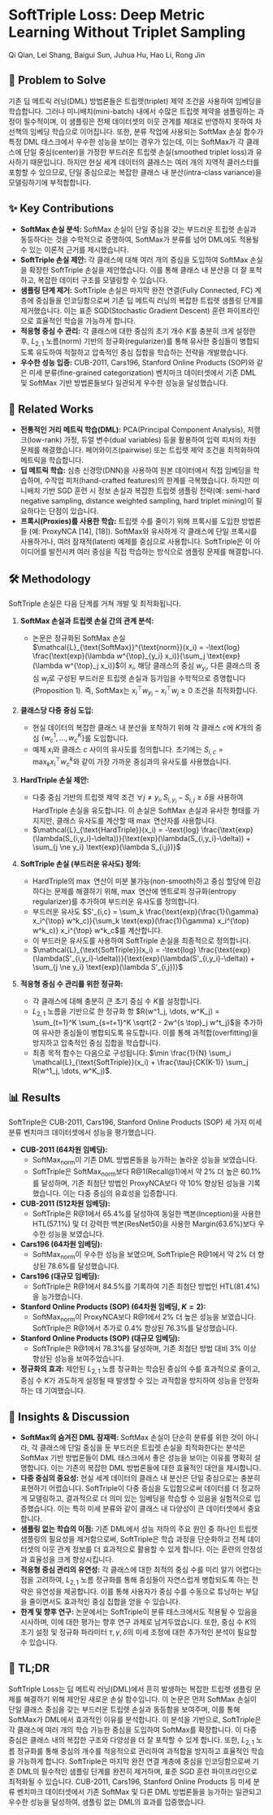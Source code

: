 # SoftTriple Loss: Deep Metric Learning Without Triplet Sampling

Qi Qian, Lei Shang, Baigui Sun, Juhua Hu, Hao Li, Rong Jin

## 🧩 Problem to Solve

기존 딥 메트릭 러닝(DML) 방법론들은 트립렛(triplet) 제약 조건을 사용하여 임베딩을 학습합니다. 그러나 미니배치(mini-batch) 내에서 수많은 트립렛 제약을 샘플링하는 과정이 필수적이며, 이 샘플링은 전체 데이터셋의 이웃 관계를 제대로 반영하지 못하여 차선책의 임베딩 학습으로 이어집니다. 또한, 분류 작업에 사용되는 SoftMax 손실 함수가 특정 DML 태스크에서 우수한 성능을 보이는 경우가 있는데, 이는 SoftMax가 각 클래스에 단일 중심(center)을 가정한 부드러운 트립렛 손실(smoothed triplet loss)과 유사하기 때문입니다. 하지만 현실 세계 데이터의 클래스는 여러 개의 지역적 클러스터를 포함할 수 있으므로, 단일 중심으로는 복잡한 클래스 내 분산(intra-class variance)을 모델링하기에 부적합합니다.

## ✨ Key Contributions

- **SoftMax 손실 분석:** SoftMax 손실이 단일 중심을 갖는 부드러운 트립렛 손실과 동등하다는 것을 수학적으로 증명하여, SoftMax가 분류를 넘어 DML에도 적용될 수 있는 이론적 근거를 제시했습니다.
- **SoftTriple 손실 제안:** 각 클래스에 대해 여러 개의 중심을 도입하여 SoftMax 손실을 확장한 SoftTriple 손실을 제안했습니다. 이를 통해 클래스 내 분산을 더 잘 포착하고, 복잡한 데이터 구조를 모델링할 수 있습니다.
- **샘플링 단계 제거:** SoftTriple 손실은 마지막 완전 연결(Fully Connected, FC) 계층에 중심들을 인코딩함으로써 기존 딥 메트릭 러닝의 복잡한 트립렛 샘플링 단계를 제거했습니다. 이는 표준 SGD(Stochastic Gradient Descent) 훈련 파이프라인으로 효율적인 학습을 가능하게 합니다.
- **적응형 중심 수 관리:** 각 클래스에 대한 중심의 초기 개수 $K$를 충분히 크게 설정한 후, $L_{2,1}$ 노름(norm) 기반의 정규화(regularizer)를 통해 유사한 중심들이 병합되도록 유도하여 적절하고 압축적인 중심 집합을 학습하는 전략을 개발했습니다.
- **우수한 성능 입증:** CUB-2011, Cars196, Stanford Online Products (SOP)와 같은 미세 분류(fine-grained categorization) 벤치마크 데이터셋에서 기존 DML 및 SoftMax 기반 방법론들보다 일관되게 우수한 성능을 달성했습니다.

## 📎 Related Works

- **전통적인 거리 메트릭 학습(DML):** PCA(Principal Component Analysis), 저랭크(low-rank) 가정, 듀얼 변수(dual variables) 등을 활용하여 입력 피처의 차원 문제를 해결했습니다. 페어와이즈(pairwise) 또는 트립렛 제약 조건을 최적화하여 메트릭을 학습합니다.
- **딥 메트릭 학습:** 심층 신경망(DNN)을 사용하여 원본 데이터에서 직접 임베딩을 학습하며, 수작업 피처(hand-crafted features)의 한계를 극복했습니다. 하지만 미니배치 기반 SGD 훈련 시 정보 손실과 복잡한 트립렛 샘플링 전략(예: semi-hard negative sampling, distance weighted sampling, hard triplet mining)이 필요하다는 단점이 있습니다.
- **프록시(Proxies)를 사용한 학습:** 트립렛 수를 줄이기 위해 프록시를 도입한 방법론들 (예: ProxyNCA [14], [18]). SoftMax와 유사하게 각 클래스에 단일 프록시를 사용하거나, 여러 잠재적(latent) 예제를 중심으로 사용합니다. SoftTriple은 이 아이디어를 발전시켜 여러 중심을 직접 학습하는 방식으로 샘플링 문제를 해결합니다.

## 🛠️ Methodology

SoftTriple 손실은 다음 단계를 거쳐 개발 및 최적화됩니다.

1. **SoftMax 손실과 트립렛 손실 간의 관계 분석:**

   - 논문은 정규화된 SoftMax 손실 $\mathcal{L}_{\text{SoftMax}}^{\text{norm}}(x_i) = -\text{log} \frac{\text{exp}(\lambda w^{\top}_{y_i} x_i)}{\sum_j \text{exp}(\lambda w^{\top}_j x_i)}$이 $x_i$, 해당 클래스의 중심 $w_{y_i}$, 다른 클래스의 중심 $w_j$로 구성된 부드러운 트립렛 손실과 등가임을 수학적으로 증명합니다(Proposition 1). 즉, SoftMax는 $x_i^{\top} w_{y_i} - x_i^{\top} w_j \ge 0$ 조건을 최적화합니다.

2. **클래스당 다중 중심 도입:**

   - 현실 데이터의 복잡한 클래스 내 분산을 포착하기 위해 각 클래스 $c$에 $K$개의 중심 $\{w^1_c, \dots, w^K_c\}$를 도입합니다.
   - 예제 $x_i$와 클래스 $c$ 사이의 유사도를 정의합니다. 초기에는 $S_{i,c} = \max_k x_i^{\top} w^k_c$와 같이 가장 가까운 중심과의 유사도를 사용했습니다.

3. **HardTriple 손실 제안:**

   - 다중 중심 기반의 트립렛 제약 조건 $\forall j \ne y_i, S_{i,y_i} - S_{i,j} \ge \delta$을 사용하여 HardTriple 손실을 유도합니다. 이 손실은 SoftMax 손실과 유사한 형태를 가지지만, 클래스 유사도를 계산할 때 $\max$ 연산자를 사용합니다.
   - $\mathcal{L}_{\text{HardTriple}}(x_i) = -\text{log} \frac{\text{exp}(\lambda(S_{i,y_i}-\delta))}{\text{exp}(\lambda(S_{i,y_i}-\delta)) + \sum_{j \ne y_i} \text{exp}(\lambda S_{i,j})}$

4. **SoftTriple 손실 (부드러운 유사도) 정의:**

   - HardTriple의 $\max$ 연산이 미분 불가능(non-smooth)하고 중심 할당에 민감하다는 문제를 해결하기 위해, $\max$ 연산에 엔트로피 정규화(entropy regularizer)를 추가하여 부드러운 유사도를 정의합니다.
   - 부드러운 유사도 $S'_{i,c} = \sum_k \frac{\text{exp}(\frac{1}{\gamma} x_i^{\top} w^k_c)}{\sum_k \text{exp}(\frac{1}{\gamma} x_i^{\top} w^k_c)} x_i^{\top} w^k_c$를 계산합니다.
   - 이 부드러운 유사도를 사용하여 SoftTriple 손실을 최종적으로 정의합니다.
   - $\mathcal{L}_{\text{SoftTriple}}(x_i) = -\text{log} \frac{\text{exp}(\lambda(S'_{i,y_i}-\delta))}{\text{exp}(\lambda(S'_{i,y_i}-\delta)) + \sum_{j \ne y_i} \text{exp}(\lambda S'_{i,j})}$

5. **적응형 중심 수 관리를 위한 정규화:**
   - 각 클래스에 대해 충분히 큰 초기 중심 수 $K$를 설정합니다.
   - $L_{2,1}$ 노름을 기반으로 한 정규화 항 $R(w^1_j, \dots, w^K_j) = \sum_{t=1}^K \sum_{s=t+1}^K \sqrt{2 - 2w^{s \top}_j w^t_j}$을 추가하여 유사한 중심들이 병합되도록 유도합니다. 이를 통해 과적합(overfitting)을 방지하고 압축적인 중심 집합을 학습합니다.
   - 최종 목적 함수는 다음으로 구성됩니다: $\min \frac{1}{N} \sum_i \mathcal{L}_{\text{SoftTriple}}(x_i) + \frac{\tau}{CK(K-1)} \sum_j R(w^1_j, \dots, w^K_j)$.

## 📊 Results

SoftTriple은 CUB-2011, Cars196, Stanford Online Products (SOP) 세 가지 미세 분류 벤치마크 데이터셋에서 성능을 평가했습니다.

- **CUB-2011 (64차원 임베딩):**
  - SoftMax$_{\text{norm}}$이 기존 DML 방법론들을 능가하는 놀라운 성능을 보였습니다.
  - SoftTriple은 SoftMax$_{\text{norm}}$보다 R@1(Recall@1)에서 약 2% 더 높은 60.1%를 달성하며, 기존 최첨단 방법인 ProxyNCA보다 약 10% 향상된 성능을 기록했습니다. 이는 다중 중심의 유효성을 입증합니다.
- **CUB-2011 (512차원 임베딩):**
  - SoftTriple은 R@1에서 65.4%를 달성하여 동일한 백본(Inception)을 사용한 HTL(57.1%) 및 더 강력한 백본(ResNet50)을 사용한 Margin(63.6%)보다 우수한 성능을 보였습니다.
- **Cars196 (64차원 임베딩):**
  - SoftMax$_{\text{norm}}$이 우수한 성능을 보였으며, SoftTriple은 R@1에서 약 2% 더 향상된 78.6%를 달성했습니다.
- **Cars196 (대규모 임베딩):**
  - SoftTriple은 R@1에서 84.5%를 기록하여 기존 최첨단 방법인 HTL(81.4%)을 능가했습니다.
- **Stanford Online Products (SOP) (64차원 임베딩, $K=2$):**
  - SoftMax$_{\text{norm}}$이 ProxyNCA보다 R@1에서 2% 더 높은 성능을 보였습니다. SoftTriple은 R@1에서 추가로 0.4% 향상된 76.3%를 달성했습니다.
- **Stanford Online Products (SOP) (대규모 임베딩):**
  - SoftTriple은 R@1에서 78.3%를 달성하며, 기존 최첨단 방법 대비 3% 이상 향상된 성능을 보여주었습니다.
- **정규화의 효과:** 제안된 $L_{2,1}$ 노름 정규화는 학습된 중심의 수를 효과적으로 줄이고, 중심 수 $K$가 과도하게 설정될 때 발생할 수 있는 과적합을 방지하여 성능을 안정화하는 데 기여했습니다.

## 🧠 Insights & Discussion

- **SoftMax의 숨겨진 DML 잠재력:** SoftMax 손실이 단순히 분류를 위한 것이 아니라, 각 클래스에 단일 중심을 둔 부드러운 트립렛 손실을 최적화한다는 분석은 SoftMax 기반 방법론들이 DML 태스크에서 좋은 성능을 보이는 이유를 명확히 설명합니다. 이는 기존의 복잡한 DML 방법론들에 대한 효율적인 대안을 제시합니다.
- **다중 중심의 중요성:** 현실 세계 데이터의 클래스 내 분산은 단일 중심으로는 충분히 표현하기 어렵습니다. SoftTriple이 다중 중심을 도입함으로써 데이터를 더 정교하게 모델링하고, 결과적으로 더 의미 있는 임베딩을 학습할 수 있음을 실험적으로 입증했습니다. 이는 특히 미세 분류와 같이 클래스 내 다양성이 큰 데이터셋에서 중요합니다.
- **샘플링 없는 학습의 이점:** 기존 DML에서 성능 저하의 주요 원인 중 하나인 트립렛 샘플링의 필요성을 제거함으로써, SoftTriple은 학습 과정을 단순화하고 전체 데이터셋의 이웃 관계 정보를 더 효과적으로 활용할 수 있게 합니다. 이는 훈련의 안정성과 효율성을 크게 향상시킵니다.
- **적응형 중심 관리의 유연성:** 각 클래스에 대한 최적의 중심 수를 미리 알기 어렵다는 점을 고려하여, $L_{2,1}$ 노름 정규화를 통해 중심들이 자연스럽게 병합되도록 하는 전략은 유연성을 제공합니다. 이를 통해 사용자가 중심 수를 수동으로 튜닝하는 부담을 줄이면서도 효과적인 중심 집합을 얻을 수 있습니다.
- **한계 및 향후 연구:** 논문에서는 SoftTriple이 분류 태스크에서도 적용될 수 있음을 시사하며, 이에 대한 평가는 향후 연구 과제로 남겨두었습니다. 또한, 중심 수 $K$의 초기 설정 및 정규화 파라미터 $\tau, \gamma, \delta$의 미세 조정에 대한 추가적인 분석이 필요할 수 있습니다.

## 📌 TL;DR

SoftTriple Loss는 딥 메트릭 러닝(DML)에서 흔히 발생하는 복잡한 트립렛 샘플링 문제를 해결하기 위해 제안된 새로운 손실 함수입니다. 이 논문은 먼저 SoftMax 손실이 단일 클래스 중심을 갖는 부드러운 트립렛 손실과 동등함을 보여주며, 이를 통해 SoftMax가 DML에서 효과적인 이유를 분석합니다. 이 분석을 기반으로, SoftTriple은 각 클래스에 여러 개의 학습 가능한 중심을 도입하여 SoftMax를 확장합니다. 이 다중 중심은 클래스 내의 복잡한 구조와 다양성을 더 잘 포착할 수 있게 합니다. 또한, $L_{2,1}$ 노름 정규화를 통해 중심의 개수를 적응적으로 관리하여 과적합을 방지하고 효율적인 학습을 가능하게 합니다. SoftTriple은 마지막 완전 연결 계층에 중심을 인코딩함으로써 기존 DML의 필수적인 샘플링 단계를 완전히 제거하며, 표준 SGD 훈련 파이프라인으로 최적화될 수 있습니다. CUB-2011, Cars196, Stanford Online Products 등 미세 분류 벤치마크 데이터셋에서 기존 SoftMax 및 다른 DML 방법론들을 능가하는 일관되고 우수한 성능을 달성하여, 샘플링 없는 DML의 효과를 입증했습니다.
